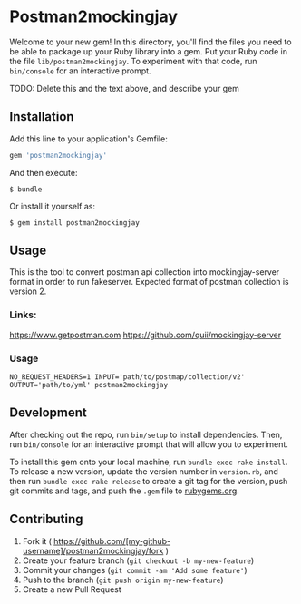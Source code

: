 # Postman2mockingjay

Welcome to your new gem! In this directory, you'll find the files you need to be able to package up your Ruby library into a gem. Put your Ruby code in the file `lib/postman2mockingjay`. To experiment with that code, run `bin/console` for an interactive prompt.

TODO: Delete this and the text above, and describe your gem

## Installation

Add this line to your application's Gemfile:

```ruby
gem 'postman2mockingjay'
```

And then execute:

    $ bundle

Or install it yourself as:

    $ gem install postman2mockingjay

## Usage

This is the tool to convert postman api collection into mockingjay-server format in order to run fakeserver.
Expected format of postman collection is version 2.

### Links:
https://www.getpostman.com
https://github.com/quii/mockingjay-server

### Usage

```
NO_REQUEST_HEADERS=1 INPUT='path/to/postmap/collection/v2' OUTPUT='path/to/yml' postman2mockingjay
```

## Development

After checking out the repo, run `bin/setup` to install dependencies. Then, run `bin/console` for an interactive prompt that will allow you to experiment.

To install this gem onto your local machine, run `bundle exec rake install`. To release a new version, update the version number in `version.rb`, and then run `bundle exec rake release` to create a git tag for the version, push git commits and tags, and push the `.gem` file to [rubygems.org](https://rubygems.org).

## Contributing

1. Fork it ( https://github.com/[my-github-username]/postman2mockingjay/fork )
2. Create your feature branch (`git checkout -b my-new-feature`)
3. Commit your changes (`git commit -am 'Add some feature'`)
4. Push to the branch (`git push origin my-new-feature`)
5. Create a new Pull Request
